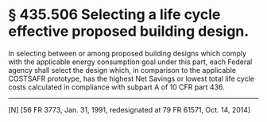 # § 435.506   Selecting a life cycle effective proposed building design.

In selecting between or among proposed building designs which comply with the applicable energy consumption goal under this part, each Federal agency shall select the design which, in comparison to the applicable COSTSAFR prototype, has the highest Net Savings or lowest total life cycle costs calculated in compliance with subpart A of 10 CFR part 436.



---

[N] [56 FR 3773, Jan. 31, 1991, redesignated at 79 FR 61571, Oct. 14, 2014]




